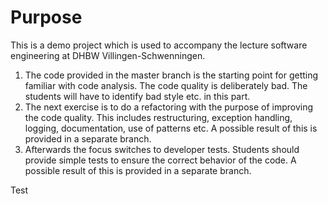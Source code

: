 # Purpose

This is a demo project which is used to accompany the lecture software engineering at DHBW Villingen-Schwenningen.

1. The code provided in the master branch is the starting point for getting familiar with code analysis. The code quality is deliberately bad. The students will have to identify bad style etc. in this part.
2. The next exercise is to do a refactoring with the purpose of improving the code quality. This includes restructuring, exception handling, logging, documentation, use of patterns etc. A possible result of this is provided in a separate branch.
3. Afterwards the focus switches to developer tests. Students should provide simple tests to ensure the correct behavior of the code. A possible result of this is provided in a separate branch.

Test